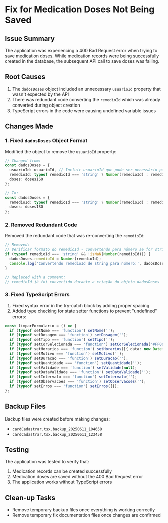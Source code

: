 # Fix for Medication Doses Not Being Saved

## Issue Summary
The application was experiencing a 400 Bad Request error when trying to save medication doses. While medication records were being successfully created in the database, the subsequent API call to save doses was failing.

## Root Causes
1. The `dadosDoses` object included an unnecessary `usuarioId` property that wasn't expected by the API
2. There was redundant code converting the `remedioId` which was already converted during object creation
3. TypeScript errors in the code were causing undefined variable issues

## Changes Made

### 1. Fixed `dadosDoses` Object Format
Modified the object to remove the `usuarioId` property:
```typescript
// Changed from:
const dadosDoses = {
  usuarioId: usuarioId, // Incluir usuarioId que pode ser necessário para a API
  remedioId: typeof remedioId === 'string' ? Number(remedioId) : remedioId,
  doses: dosesISO
};

// To:
const dadosDoses = {
  remedioId: typeof remedioId === 'string' ? Number(remedioId) : remedioId,
  doses: dosesISO
};
```

### 2. Removed Redundant Code
Removed the redundant code that was re-converting the `remedioId`:
```typescript
// Removed:
// Verificar formato do remedioId - convertendo para número se for string para garantir compatibilidade
if (typeof remedioId === 'string' && !isNaN(Number(remedioId))) {
  dadosDoses.remedioId = Number(remedioId);
  console.log('Convertendo remedioId de string para número:', dadosDoses.remedioId);
}

// Replaced with a comment:
// remedioId já foi convertido durante a criação do objeto dadosDoses
```

### 3. Fixed TypeScript Errors
1. Fixed syntax error in the try-catch block by adding proper spacing
2. Added type checking for state setter functions to prevent "undefined" errors:
```typescript
const limparFormulario = () => {
  if (typeof setNome === 'function') setNome('');
  if (typeof setDosagem === 'function') setDosagem('');
  if (typeof setTipo === 'function') setTipo('');
  if (typeof setCorSelecionada === 'function') setCorSelecionada('#FF0000');
  if (typeof setHorarios === 'function') setHorarios([{ data: new Date().toISOString().split('T')[0], hora: '10:00', dose: '1 comp.' }]);
  if (typeof setMotivo === 'function') setMotivo('');
  if (typeof setDuracao === 'function') setDuracao('');
  if (typeof setQuantidade === 'function') setQuantidade('');
  if (typeof setValidade === 'function') setValidade(null);
  if (typeof setDataValidade === 'function') setDataValidade('');
  if (typeof setIntervalo === 'function') setIntervalo('');
  if (typeof setObservacoes === 'function') setObservacoes('');
  if (typeof setErros === 'function') setErros({});
};
```

## Backup Files
Backup files were created before making changes:
- `cardCadastrar.tsx.backup_20250611_104658`
- `cardCadastrar.tsx.backup_20250611_123458`

## Testing
The application was tested to verify that:
1. Medication records can be created successfully
2. Medication doses are saved without the 400 Bad Request error
3. The application works without TypeScript errors

## Clean-up Tasks
- Remove temporary backup files once everything is working correctly
- Remove temporary fix documentation files once changes are confirmed
